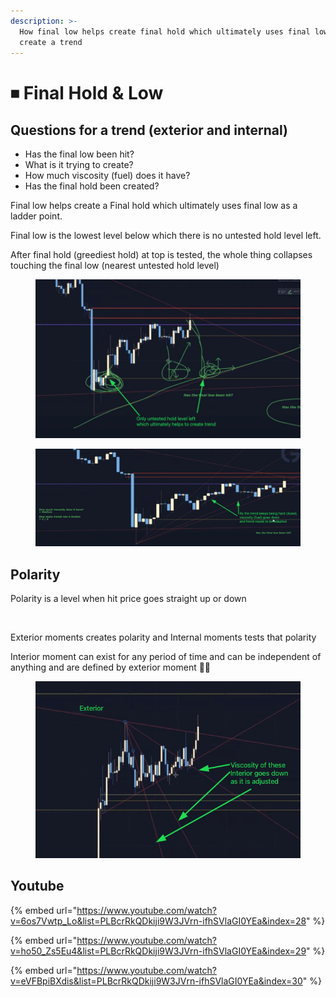 ```yaml
---
description: >-
  How final low helps create final hold which ultimately uses final low to
  create a trend
---
```


# ⏹ Final Hold & Low

## Questions for a trend (exterior and internal)&#x20;

* Has the final low been hit?
* What is it trying to create?
* How much viscosity (fuel) does it have?
* Has the final hold been created?

Final low helps create a Final hold which ultimately uses final low as a ladder point.

Final low is the lowest level below which there is no untested hold level left.

After final hold (greediest hold) at top is tested, the whole thing collapses touching the final low (nearest untested hold level)

<figure><img src="../../.gitbook/assets/image (13) (1) (1) (1).png" alt=""><figcaption></figcaption></figure>



<figure><img src="../../.gitbook/assets/image (3) (1) (1).png" alt=""><figcaption></figcaption></figure>

## Polarity

Polarity is a level when hit price goes straight up or down

<figure><img src="../../.gitbook/assets/image (14) (1).png" alt=""><figcaption></figcaption></figure>

Exterior moments creates polarity and Internal moments tests that polarity

Interior moment can exist for any period of time and can be independent of anything and are defined by exterior moment 🤔🤔

<figure><img src="../../.gitbook/assets/image (4) (1).png" alt=""><figcaption></figcaption></figure>

## Youtube

{% embed url="https://www.youtube.com/watch?v=6os7Vwtp_Lo&list=PLBcrRkQDkiji9W3JVrn-ifhSVlaGI0YEa&index=28" %}

{% embed url="https://www.youtube.com/watch?v=ho50_Zs5Eu4&list=PLBcrRkQDkiji9W3JVrn-ifhSVlaGI0YEa&index=29" %}

{% embed url="https://www.youtube.com/watch?v=eVFBpiBXdis&list=PLBcrRkQDkiji9W3JVrn-ifhSVlaGI0YEa&index=30" %}
